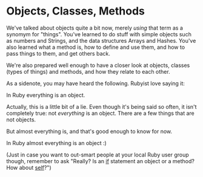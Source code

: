 # Objects, Classes, Methods

We've talked about objects quite a bit now, merely *using* that term as a
synomym for "things". You've learned to do stuff with simple objects such as
numbers and Strings, and the data structures Arrays and Hashes. You've also
learned what a method is, how to define and use them, and how to pass things to
them, and get others back.

We're also prepared well enough to have a closer look at objects, classes
(types of things) and methods, and how they relate to each other.

As a sidenote, you may have heard the following. Rubyist love saying it:

<p class="hint">
In Ruby everything is an object.
</p>

Actually, this is a little bit of a lie. Even though it's being said so often,
it isn't completely true: not *everything* is an object. There are a few things
that are not objects.

But almost everything is, and that's good enough to know for now.

<p class="hint">
In Ruby almost everything is an object :)
</p>

(Just in case you want to out-smart people at your local Ruby user group
though, remember to ask "Really? Is an [if](conditionals.html) statement an
object or a method?  How about [self](/writing_classes/self.html)?")
